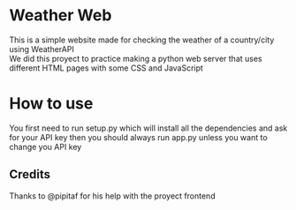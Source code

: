 # Weather Web
This is a simple website made for checking the weather of a country/city using WeatherAPI  
We did this proyect to practice making a python web server that uses different HTML pages with some CSS and JavaScript  
# How to use
You first need to run setup.py which will install all the dependencies and ask for your API key then you should always run app.py unless you want to change you API key
## Credits
Thanks to @pipitaf for his help with the proyect frontend
